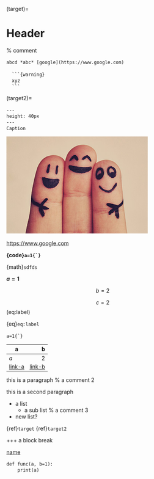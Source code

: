 (target)=

# Header

% comment

````{note}
abcd *abc* [google](https://www.google.com)

  ```{warning}
  xyz
  ```

````

(target2)=

```{figure} example.jpg
---
height: 40px
---
Caption
```

![*alternative text*](example.jpg)

<https://www.google.com>

**{code}`` a=1{`} ``**

{math}`sdfds`

**$a=1$**

$$b=2$$

$$c=2$$ (eq:label)

{eq}`eq:label`

`` a=1{`} ``

| a   | b |
|-----|--:|
| *a* | 2 |
| [link-a](https://google.com) | [link-b](https://python.org) |

this
is
a
paragraph
% a comment 2

this is a second paragraph

- a list
  - a sub list
% a comment 3
- new list?

{ref}`target`  {ref}`target2`

+++ a block break

[name][key]

[key]: https://www.google.com "a title"

```
def func(a, b=1):
    print(a)
```
